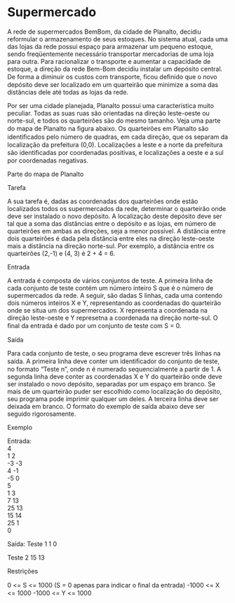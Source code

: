 # Supermercado

A rede de supermercados BemBom, da cidade de Planalto, decidiu reformular o armazenamento de seus estoques. No sistema atual, cada uma das lojas da rede possui espaço para armazenar um pequeno estoque, sendo freqüentemente necessário transportar mercadorias de uma loja para outra. Para racionalizar o transporte e aumentar a capacidade de estoque, a direção da rede Bem-Bom decidiu instalar um depósito central. De forma a diminuir os custos com transporte, ﬁcou deﬁnido que o novo depósito deve ser localizado em um quarteirão que minimize a soma das distâncias dele até todas as lojas da rede.

Por ser uma cidade planejada, Planalto possui uma característica muito peculiar. Todas as suas ruas são orientadas na direção leste-oeste ou norte-sul, e todos os quarteirões são do mesmo tamanho. Veja uma parte do mapa de Planalto na ﬁgura abaixo. Os quarteirões em Planalto são identiﬁcados pelo número de quadras, em cada direção, que os separam da localização da prefeitura (0,0). Localizações a leste e a norte da prefeitura são identiﬁcadas por coordenadas positivas, e localizações a oeste e a sul por coordenadas negativas.

Parte do mapa de Planalto
[](https://congenial.com.br/img-problem/supermercado.jpg)

Tarefa

A sua tarefa é, dadas as coordenadas dos quarteirões onde estão localizados todos os supermercados da rede, determinar o quarteirão onde deve ser instalado o novo depósito. A localização deste depósito deve ser tal que a soma das distâncias entre o depósito e as lojas, em número de quarteirões em ambas as direções, seja a menor possível. A distância entre dois quarteirões é dada pela distância entre eles na direção leste-oeste mais a distância na direção norte-sul. Por exemplo, a distância entre os quarteirões (2,-1) e (4, 3) é 2 + 4 = 6.

Entrada

A entrada é composta de vários conjuntos de teste. A primeira linha de cada conjunto de teste contém um número inteiro S que é o número de supermercados da rede. A seguir, são dadas S linhas, cada uma contendo dois números inteiros X e Y, representando as coordenadas do quarteirão onde se situa um dos supermercados. X representa a coordenada na direção leste-oeste e Y represetna a coordenada na direção norte-sul. O ﬁnal da entrada é dado por um conjunto de teste com S = 0.

Saída

Para cada conjunto de teste, o seu programa deve escrever três linhas na saída. A primeira linha deve conter um identiﬁcador do conjunto de teste, no formato “Teste n”, onde n é numerado sequencialmente a partir de 1. A segunda linha deve conter as coordenadas X e Y do quarteirão onde deve ser instalado o novo depósito, separadas por um espaço em branco. Se mais de um quarteirão puder ser escolhido como localização do depósito, seu programa pode imprimir qualquer um deles. A terceira linha deve ser deixada em branco. O formato do exemplo de saída abaixo deve ser seguido rigorosamente.

Exemplo

Entrada: <br>
4 <br>
1 2 <br>
-3 -3 <br>
4 -1 <br>
-5 0 <br>
5 <br>
1 3 <br>
7 13 <br>
25 13 <br>
15 14 <br>
25 1 <br>
0

Saída:
Teste 1
1 0

Teste 2
15 13


Restrições

0 <= S <= 1000 (S = 0 apenas para indicar o ﬁnal da entrada)
-1000 <= X <= 1000
-1000 <= Y <= 1000